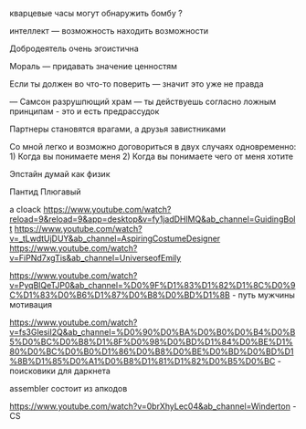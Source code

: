 кварцевые часы могут обнаружить бомбу ? 

интеллект — возможность находить возможности

Добродеятель очень эгоистична

Мораль — придавать значение ценностям

Если ты должен во что-то поверить — значит это уже не правда

— Самсон разрушпющий храм
— ты действуешь согласно ложным принципам - это и есть предрассудок

Партнеры становятся врагами, а друзья завистниками

Со мной легко и возможно договориться в двух случаях одновременно: 1) Когда вы понимаете меня 2) Когда вы понимаете чего от меня хотите

Эпстайн думай как физик

Пантид
Плюгавый


a cloack
https://www.youtube.com/watch?reload=9&reload=9&app=desktop&v=fy1jadDHlMQ&ab_channel=GuidingBolt
https://www.youtube.com/watch?v=_tLwdtUjDUY&ab_channel=AspiringCostumeDesigner
https://www.youtube.com/watch?v=FiPNd7xgTis&ab_channel=UniverseofEmily

https://www.youtube.com/watch?v=PyqBlQeTJP0&ab_channel=%D0%9F%D1%83%D1%82%D1%8C%D0%9C%D1%83%D0%B6%D1%87%D0%B8%D0%BD%D1%8B - путь мужчины мотивация

https://www.youtube.com/watch?v=fs3GlesiI2Q&ab_channel=%D0%90%D0%BA%D0%B0%D0%B4%D0%B5%D0%BC%D0%B8%D1%8F%D0%98%D0%BD%D1%84%D0%BE%D1%80%D0%BC%D0%B0%D1%86%D0%B8%D0%BE%D0%BD%D0%BD%D1%8B%D1%85%D0%A1%D0%B8%D1%81%D1%82%D0%B5%D0%BC - поисковики для даркнета

assembler состоит из апкодов

https://www.youtube.com/watch?v=0brXhyLec04&ab_channel=Winderton - CS
